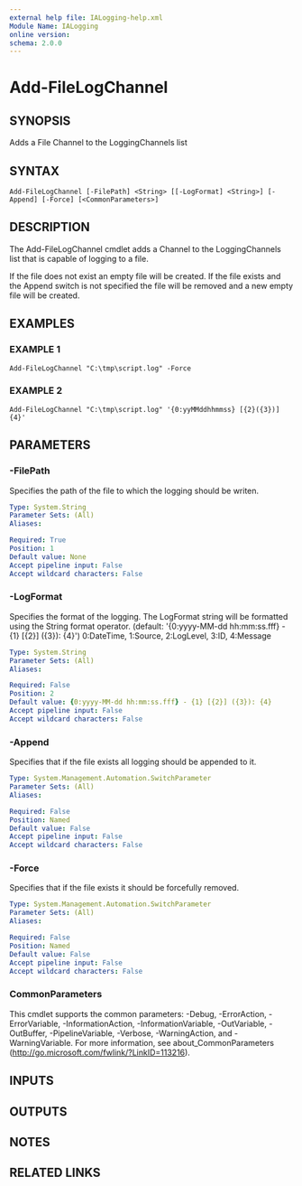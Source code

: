 ```yaml
---
external help file: IALogging-help.xml
Module Name: IALogging
online version:
schema: 2.0.0
---
```


# Add-FileLogChannel

## SYNOPSIS
Adds a File Channel to the LoggingChannels list

## SYNTAX

```
Add-FileLogChannel [-FilePath] <String> [[-LogFormat] <String>] [-Append] [-Force] [<CommonParameters>]
```

## DESCRIPTION
The Add-FileLogChannel cmdlet adds a Channel to the LoggingChannels list that is capable of logging to a file.

If the file does not exist an empty file will be created.
If the file exists and the Append switch is not specified the file will be removed and a new empty file will be created.

## EXAMPLES

### EXAMPLE 1
```
Add-FileLogChannel "C:\tmp\script.log" -Force
```

### EXAMPLE 2
```
Add-FileLogChannel "C:\tmp\script.log" '{0:yyMMddhhmmss} [{2}({3})] {4}'
```

## PARAMETERS

### -FilePath
Specifies the path of the file to which the logging should be writen.

```yaml
Type: System.String
Parameter Sets: (All)
Aliases:

Required: True
Position: 1
Default value: None
Accept pipeline input: False
Accept wildcard characters: False
```

### -LogFormat
Specifies the format of the logging.
The LogFormat string will be formatted using the String format operator.
(default: '{0:yyyy-MM-dd hh:mm:ss.fff} - {1} \[{2}\] ({3}): {4}')
0:DateTime, 1:Source, 2:LogLevel, 3:ID, 4:Message

```yaml
Type: System.String
Parameter Sets: (All)
Aliases:

Required: False
Position: 2
Default value: {0:yyyy-MM-dd hh:mm:ss.fff} - {1} [{2}] ({3}): {4}
Accept pipeline input: False
Accept wildcard characters: False
```

### -Append
Specifies that if the file exists all logging should be appended to it.

```yaml
Type: System.Management.Automation.SwitchParameter
Parameter Sets: (All)
Aliases:

Required: False
Position: Named
Default value: False
Accept pipeline input: False
Accept wildcard characters: False
```

### -Force
Specifies that if the file exists it should be forcefully removed.

```yaml
Type: System.Management.Automation.SwitchParameter
Parameter Sets: (All)
Aliases:

Required: False
Position: Named
Default value: False
Accept pipeline input: False
Accept wildcard characters: False
```

### CommonParameters
This cmdlet supports the common parameters: -Debug, -ErrorAction, -ErrorVariable, -InformationAction, -InformationVariable, -OutVariable, -OutBuffer, -PipelineVariable, -Verbose, -WarningAction, and -WarningVariable. For more information, see about_CommonParameters (http://go.microsoft.com/fwlink/?LinkID=113216).

## INPUTS

## OUTPUTS

## NOTES

## RELATED LINKS
